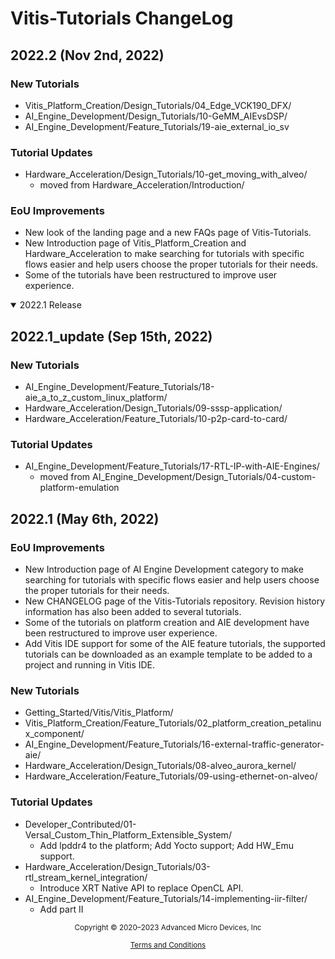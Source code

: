 # Vitis-Tutorials ChangeLog

## 2022.2 (Nov 2nd, 2022)
### New Tutorials 
- Vitis_Platform_Creation/Design_Tutorials/04_Edge_VCK190_DFX/ 
- AI_Engine_Development/Design_Tutorials/10-GeMM_AIEvsDSP/
- AI_Engine_Development/Feature_Tutorials/19-aie_external_io_sv

### Tutorial Updates
- Hardware_Acceleration/Design_Tutorials/10-get_moving_with_alveo/
    - moved from Hardware_Acceleration/Introduction/

### EoU Improvements
- New look of the landing page and a new FAQs page of Vitis-Tutorials. 
- New Introduction page of Vitis_Platform_Creation and Hardware_Acceleration to make searching for tutorials with specific flows easier and help users choose the proper tutorials for their needs.
- Some of the tutorials have been restructured to improve user experience.

<details open>
    <summary>2022.1 Release</summary>

## 2022.1_update (Sep 15th, 2022)
### New Tutorials 
- AI_Engine_Development/Feature_Tutorials/18-aie_a_to_z_custom_linux_platform/
- Hardware_Acceleration/Design_Tutorials/09-sssp-application/
- Hardware_Acceleration/Feature_Tutorials/10-p2p-card-to-card/
### Tutorial Updates
- AI_Engine_Development/Feature_Tutorials/17-RTL-IP-with-AIE-Engines/
   - moved from AI_Engine_Development/Design_Tutorials/04-custom-platform-emulation

## 2022.1 (May 6th, 2022)
### EoU Improvements
- New Introduction page of AI Engine Development category to make searching for tutorials with specific flows easier and help users choose the proper tutorials for their needs.
- New CHANGELOG page of the Vitis-Tutorials repository. Revision history information has also been added to several tutorials. 
- Some of the tutorials on platform creation and AIE development have been restructured to improve user experience.
- Add Vitis IDE support for some of the AIE feature tutorials, the supported tutorials can be downloaded as an example template to be added to a project and running in Vitis IDE.
### New Tutorials 
- Getting_Started/Vitis/Vitis_Platform/
- Vitis_Platform_Creation/Feature_Tutorials/02_platform_creation_petalinux_component/	
- AI_Engine_Development/Feature_Tutorials/16-external-traffic-generator-aie/
- Hardware_Acceleration/Design_Tutorials/08-alveo_aurora_kernel/
- Hardware_Acceleration/Feature_Tutorials/09-using-ethernet-on-alveo/
### Tutorial Updates
- Developer_Contributed/01-Versal_Custom_Thin_Platform_Extensible_System/  
    - Add lpddr4 to the platform; Add Yocto support; Add HW_Emu support. 
- Hardware_Acceleration/Design_Tutorials/03-rtl_stream_kernel_integration/ 
    - Introduce XRT Native API to replace OpenCL API.
- AI_Engine_Development/Feature_Tutorials/14-implementing-iir-filter/
    - Add part II 

</details>



<p class="sphinxhide" align="center"><sub>Copyright © 2020–2023 Advanced Micro Devices, Inc</sub></p>

<p class="sphinxhide" align="center"><sup><a href="https://www.amd.com/en/corporate/copyright">Terms and Conditions</a></sup></p>
